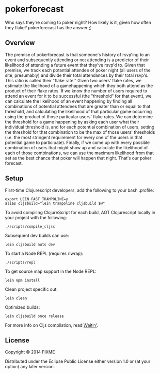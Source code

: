 # pokerforecast

Who says they're coming to poker night? How likely is it, given how often they
flake? pokerforecast has the answer ;)

## Overview

The premise of pokerforecast is that someone's history of rsvp'ing to an event
and subsequently attending or not attending is a predictor of their likelihood
of attending a future event that they've rsvp'd to. Given that premise, we track
each potential attendee of poker night (all users of the site, presumably) and
divide their total attendances by their total rsvp's. This ratio is called their
"flake rate." Given two users' flake rates, we estimate the likelihood of a gamehappening which they both attend as the product of their flake rates. If we know
the number of users required to attend an event for it to be successful (the 
"threshold" for that event), we can calculate the likelihood of an event 
happening by finding all combinations of potential attendees that are greater
than or equal to that threshold, and calculating the likelihood of that 
particular game occurring using the product of those particular users' flake
rates. We can determine the threshold for a game happening by asking each user
what their individual threshold is, and for each potential combination of users,
setting the threshold for that combination to be the max of those users' 
thresholds (i.e. the most stringent requirement for every one of the users in 
that potential game to participate). Finally, if we come up with every possible
combination of users that might show up and calculate the likelihood of each of
those combinations, we can use the maximum likelihood from that set as the 
best chance that poker will happen that night. That's our poker forecast.

## Setup

First-time Clojurescript developers, add the following to your bash .profile:

    export LEIN_FAST_TRAMPOLINE=y
    alias cljsbuild="lein trampoline cljsbuild $@"

To avoid compiling ClojureScript for each build, AOT Clojurescript locally in your project with the following:

    ./scripts/compile_cljsc

Subsequent dev builds can use:

    lein cljsbuild auto dev

To start a Node REPL (requires rlwrap):

    ./scripts/repl

To get source map support in the Node REPL:

    lein npm install

Clean project specific out:

    lein clean
     
Optimized builds:

    lein cljsbuild once release     

For more info on Cljs compilation, read [Waitin'](http://swannodette.github.io/2014/12/22/waitin/).

## License

Copyright © 2014 FIXME

Distributed under the Eclipse Public License either version 1.0 or (at your option) any later version.
